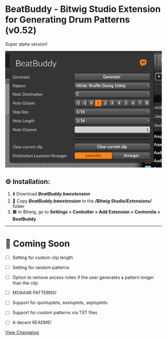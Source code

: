 # BeatBuddy - Bitwig Studio Extension for Generating Drum Patterns (v0.52)

Super alpha version!

![Screenshot v0.6.0](image.png)

## ⚙️ Installation:

1. ⬇️ Download **_BeatBuddy.bwextension_**  
2. 📂 Copy **_BeatBuddy.bwextension_** to the **_/Bitwig Studio/Extensions/_** folder  
3. 🟧 In Bitwig, go to **Settings > Controller > Add Extension > Centomila > BeatBuddy**  

---


# 🚀 Coming Soon

- [ ] Setting for custom clip length  
- [ ] Setting for random patterns  
- [ ] Option to remove excess notes if the user generates a pattern longer than the clip  
- [ ] MOAAAR PATTERNS!
- [ ] Support for quintuplets, sextuplets, septuplets
- [ ] Support for custom patterns via TXT files  
- [ ] A decent README!


[View Changelog](CHANGELOG.md)  